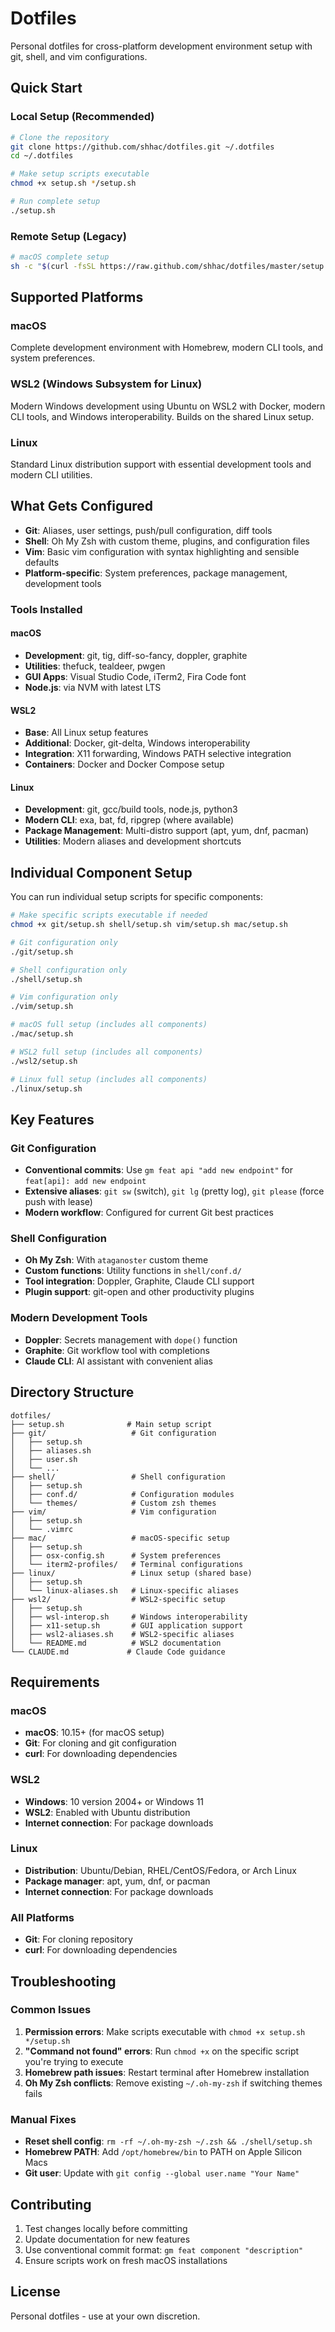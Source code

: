 # Dotfiles

Personal dotfiles for cross-platform development environment setup with git, shell, and vim configurations.

## Quick Start

### Local Setup (Recommended)

```bash
# Clone the repository
git clone https://github.com/shhac/dotfiles.git ~/.dotfiles
cd ~/.dotfiles

# Make setup scripts executable
chmod +x setup.sh */setup.sh

# Run complete setup
./setup.sh
```

### Remote Setup (Legacy)

```bash
# macOS complete setup
sh -c "$(curl -fsSL https://raw.github.com/shhac/dotfiles/master/setup.sh)"
```

## Supported Platforms

### macOS
Complete development environment with Homebrew, modern CLI tools, and system preferences.

### WSL2 (Windows Subsystem for Linux)
Modern Windows development using Ubuntu on WSL2 with Docker, modern CLI tools, and Windows interoperability. Builds on the shared Linux setup.

### Linux
Standard Linux distribution support with essential development tools and modern CLI utilities.

## What Gets Configured

- **Git**: Aliases, user settings, push/pull configuration, diff tools
- **Shell**: Oh My Zsh with custom theme, plugins, and configuration files
- **Vim**: Basic vim configuration with syntax highlighting and sensible defaults
- **Platform-specific**: System preferences, package management, development tools

### Tools Installed

#### macOS
- **Development**: git, tig, diff-so-fancy, doppler, graphite
- **Utilities**: thefuck, tealdeer, pwgen
- **GUI Apps**: Visual Studio Code, iTerm2, Fira Code font
- **Node.js**: via NVM with latest LTS

#### WSL2
- **Base**: All Linux setup features
- **Additional**: Docker, git-delta, Windows interoperability
- **Integration**: X11 forwarding, Windows PATH selective integration
- **Containers**: Docker and Docker Compose setup

#### Linux
- **Development**: git, gcc/build tools, node.js, python3
- **Modern CLI**: exa, bat, fd, ripgrep (where available)
- **Package Management**: Multi-distro support (apt, yum, dnf, pacman)
- **Utilities**: Modern aliases and development shortcuts

## Individual Component Setup

You can run individual setup scripts for specific components:

```bash
# Make specific scripts executable if needed
chmod +x git/setup.sh shell/setup.sh vim/setup.sh mac/setup.sh

# Git configuration only
./git/setup.sh

# Shell configuration only  
./shell/setup.sh

# Vim configuration only
./vim/setup.sh

# macOS full setup (includes all components)
./mac/setup.sh

# WSL2 full setup (includes all components)
./wsl2/setup.sh

# Linux full setup (includes all components)
./linux/setup.sh
```

## Key Features

### Git Configuration
- **Conventional commits**: Use `gm feat api "add new endpoint"` for `feat[api]: add new endpoint`
- **Extensive aliases**: `git sw` (switch), `git lg` (pretty log), `git please` (force push with lease)
- **Modern workflow**: Configured for current Git best practices

### Shell Configuration
- **Oh My Zsh**: With `ataganoster` custom theme
- **Custom functions**: Utility functions in `shell/conf.d/`
- **Tool integration**: Doppler, Graphite, Claude CLI support
- **Plugin support**: git-open and other productivity plugins

### Modern Development Tools
- **Doppler**: Secrets management with `dope()` function
- **Graphite**: Git workflow tool with completions
- **Claude CLI**: AI assistant with convenient alias

## Directory Structure

```
dotfiles/
├── setup.sh              # Main setup script
├── git/                   # Git configuration
│   ├── setup.sh
│   ├── aliases.sh
│   ├── user.sh
│   └── ...
├── shell/                 # Shell configuration
│   ├── setup.sh
│   ├── conf.d/            # Configuration modules
│   └── themes/            # Custom zsh themes
├── vim/                   # Vim configuration
│   ├── setup.sh
│   └── .vimrc
├── mac/                   # macOS-specific setup
│   ├── setup.sh
│   ├── osx-config.sh      # System preferences
│   └── iterm2-profiles/   # Terminal configurations
├── linux/                 # Linux setup (shared base)
│   ├── setup.sh
│   └── linux-aliases.sh   # Linux-specific aliases
├── wsl2/                  # WSL2-specific setup
│   ├── setup.sh
│   ├── wsl-interop.sh     # Windows interoperability
│   ├── x11-setup.sh       # GUI application support
│   ├── wsl2-aliases.sh    # WSL2-specific aliases
│   └── README.md          # WSL2 documentation
└── CLAUDE.md             # Claude Code guidance
```

## Requirements

### macOS
- **macOS**: 10.15+ (for macOS setup)
- **Git**: For cloning and git configuration
- **curl**: For downloading dependencies

### WSL2
- **Windows**: 10 version 2004+ or Windows 11
- **WSL2**: Enabled with Ubuntu distribution
- **Internet connection**: For package downloads

### Linux
- **Distribution**: Ubuntu/Debian, RHEL/CentOS/Fedora, or Arch Linux
- **Package manager**: apt, yum, dnf, or pacman
- **Internet connection**: For package downloads

### All Platforms
- **Git**: For cloning repository
- **curl**: For downloading dependencies

## Troubleshooting

### Common Issues

1. **Permission errors**: Make scripts executable with `chmod +x setup.sh */setup.sh`
2. **"Command not found" errors**: Run `chmod +x` on the specific script you're trying to execute
3. **Homebrew path issues**: Restart terminal after Homebrew installation
4. **Oh My Zsh conflicts**: Remove existing `~/.oh-my-zsh` if switching themes fails

### Manual Fixes

- **Reset shell config**: `rm -rf ~/.oh-my-zsh ~/.zsh && ./shell/setup.sh`
- **Homebrew PATH**: Add `/opt/homebrew/bin` to PATH on Apple Silicon Macs
- **Git user**: Update with `git config --global user.name "Your Name"`

## Contributing

1. Test changes locally before committing
2. Update documentation for new features
3. Use conventional commit format: `gm feat component "description"`
4. Ensure scripts work on fresh macOS installations

## License

Personal dotfiles - use at your own discretion.